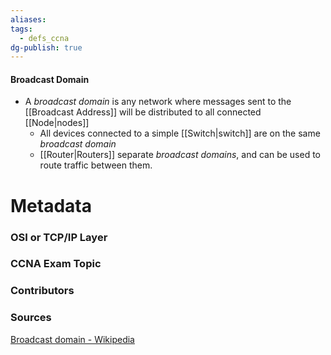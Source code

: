 ```yaml
---
aliases: 
tags:
  - defs_ccna
dg-publish: true
---
```

#### Broadcast Domain
- A *broadcast domain* is any network where messages sent to the [[Broadcast Address]] will be distributed to all connected [[Node|nodes]]
	- All devices connected to a simple [[Switch|switch]] are on the same *broadcast domain*
	- [[Router|Routers]] separate *broadcast domains*, and can be used to route traffic between them.







# Metadata
### OSI or TCP/IP Layer

### CCNA Exam Topic

### Contributors

### Sources
[Broadcast domain - Wikipedia](https://en.wikipedia.org/wiki/Broadcast_domain)
